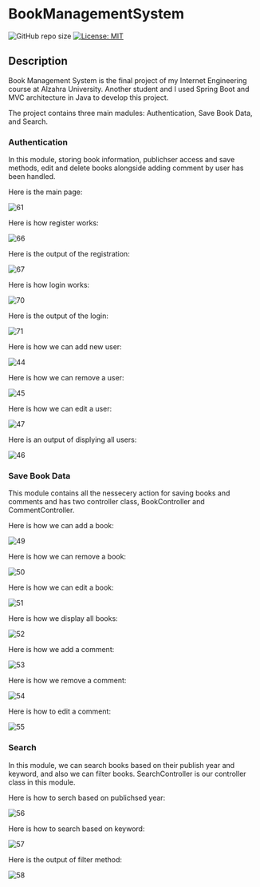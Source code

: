# BookManagementSystem

![GitHub repo size](https://img.shields.io/github/repo-size/Nazanin-Abbasi/BookManagementSystem)
[![License: MIT](https://img.shields.io/badge/License-MIT-yellow.svg)](https://opensource.org/licenses/MIT)

## Description

Book Management System is the final project of my Internet Engineering course at Alzahra University. Another student and I used Spring Boot and MVC architecture in Java to develop this project.

The project contains three main madules: Authentication, Save Book Data, and Search.

### Authentication

In this module, storing book information, publichser access and save methods, edit and delete books alongside adding comment by user has been handled.

Here is the main page:

![61](https://user-images.githubusercontent.com/120925422/210314434-cb534352-a48d-4745-9616-5b5dee3f1abc.PNG)

Here is how register works:

![66](https://user-images.githubusercontent.com/120925422/210314465-6accfe6c-f961-4949-b8a8-d10c0f61789c.PNG)

Here is the output of the registration:

![67](https://user-images.githubusercontent.com/120925422/210314520-661e2688-377d-4af8-a8af-6a44810f607a.PNG)

Here is how login works:

![70](https://user-images.githubusercontent.com/120925422/210314614-db5594bc-5267-4f6c-b32c-f09482051164.PNG)

Here is the output of the login:

![71](https://user-images.githubusercontent.com/120925422/210314635-3583c100-8b2d-456c-a5ea-5f2795404409.PNG)

Here is how we can add new user:

![44](https://user-images.githubusercontent.com/120925422/210314778-5b63b6f2-11db-4f66-b76c-c242b6b2181e.PNG)

Here is how we can remove a user:

![45](https://user-images.githubusercontent.com/120925422/210314918-6b01ef91-c55d-44ca-b403-d3f66d5ca201.PNG)

Here is how we can edit a user:

![47](https://user-images.githubusercontent.com/120925422/210315124-7c8029c7-9163-4b87-b4be-a50c47b0dddb.PNG)

Here is an output of displying all users:

![46](https://user-images.githubusercontent.com/120925422/210315214-7d226dad-da4d-487d-8796-8fc923f785ce.PNG)

### Save Book Data
 This module contains all the nessecery action for saving books and comments and has two controller class, BookController and CommentController.
 
 Here is how we can add a book:
 
 ![49](https://user-images.githubusercontent.com/120925422/210316523-18b42968-6c20-40ac-a489-666cdb20805b.PNG)
 
 Here is how we can remove a book:
 
 ![50](https://user-images.githubusercontent.com/120925422/210316590-9f04f224-692a-450a-8921-8201127588d6.PNG)

Here is how we can edit a book:

![51](https://user-images.githubusercontent.com/120925422/210316821-be0215e5-8d3b-4361-a275-bd3bb265f16e.PNG)

Here is how we display all books:

![52](https://user-images.githubusercontent.com/120925422/210316855-6a938c2d-108b-4642-bb2a-8c8b722657a2.PNG)

Here is how we add a comment:

![53](https://user-images.githubusercontent.com/120925422/210316920-4a297437-71ac-47ff-89ad-780977baf4f9.PNG)

Here is how we remove a comment:

![54](https://user-images.githubusercontent.com/120925422/210317015-bf9380ef-e749-4cb5-9fd2-4ae4ad3cf795.PNG)

Here is how to edit a comment:

![55](https://user-images.githubusercontent.com/120925422/210317049-32c4e094-0c58-4b9b-a159-60e83090a17d.PNG)

### Search 

In this module, we can search books based on their publish year and keyword, and also we can filter books. SearchController is our controller class in this module.

Here is how to serch based on publichsed year:

![56](https://user-images.githubusercontent.com/120925422/210317401-55a52e56-383e-4665-906f-a066ba8ca4ab.PNG)

Here is how to search based on keyword:

![57](https://user-images.githubusercontent.com/120925422/210317465-cd58be1c-fb15-4dfe-9efe-c9ac98b4bd2e.PNG)

Here is the output of filter method:

![58](https://user-images.githubusercontent.com/120925422/210317516-136267f7-76ba-4de9-b2f9-4a45ed18a08d.PNG)
